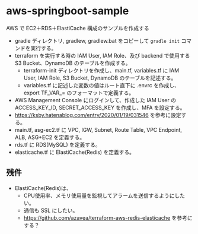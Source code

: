 # aws-springboot-sample
AWS で EC2＋RDS＋ElastiCache 構成のサンプルを作成する

* gradle ディレクトリ, gradlew, gradlew.bat をコピーして `gradle init` コマンドを実行する。 
* terraform を実行する時の IAM User, IAM Role、及び backend で使用する S3 Bucket、DynamoDB のテーブルを作成する。
  * terraform-init ディレクトリを作成し、main.tf, variables.tf に IAM User, IAM Role, S3 Bucket, DynamoDB のテーブルを記述する。
  * variables.tf に記述した変数の値はルート直下に .envrc を作成し、export TF_VAR_<variable>=<value> のフォーマットで定義する。
* AWS Management Console にログインして、作成した IAM User の ACCESS_KEY_ID, SECRET_ACCESS_KEY を作成し、MFA を設定する。
* https://ksby.hatenablog.com/entry/2020/01/19/031546 を参考に設定する。
* main.tf, asg-ec2.tf に VPC, IGW, Subnet, Route Table, VPC Endpoint, ALB, ASG+EC2 を定義する。
* rds.tf に RDS(MySQL) を定義する。
* elasticache.tf に ElastiCache(Redis) を定義する。

## 残件

* ElastiCache(Redis)は、
  * CPU使用率、メモリ使用量を監視してアラームを送信するようにしたい。
  * 通信も SSL にしたい。
  * https://github.com/azavea/terraform-aws-redis-elasticache を参考にする？
